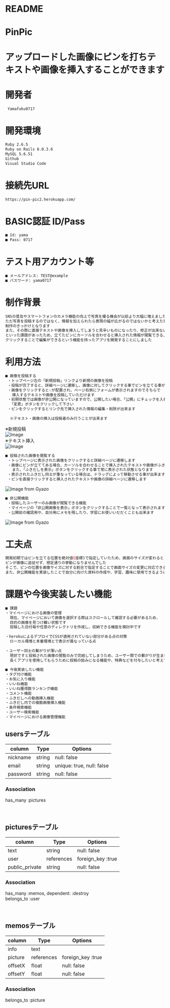 # README

# PinPic

# アップロードした画像にピンを打ちテキストや画像を挿入することができます

# 開発者
```bash
 Yamafuku0717
```

# 開発環境
```bash
Ruby 2.6.5
Ruby on Rails 6.0.3.6
MySQL 5.6.51
Github
Visual Studio Code
```

# 接続先URL

```bash
https://pin-pic2.herokuapp.com/
```

# BASIC認証 ID/Pass

```bash
■ Id: yama
■ Pass: 0717
```

# テスト用アカウント等 
```bash
■ メールアドレス: TEST@example
■ パスワード: yama0717
```

# 制作背景
```bash
SNSの普及やスマートフォンのカメラ機能の向上で写真を撮る機会が以前より大幅に増えました
ただ写真を投稿するのではなく、情報を加えられたら表現の幅が広がるのではないかと考えた事が
制作のきっかけとなります
また、その際に直接テキストや画像を挿入してしまうと見辛いものになったり、修正が出来ない
といった課題があったため、立てたピンにカーソルを合わせると挿入された情報が閲覧できる、
クリックすることで編集ができるという機能を持ったアプリを開発することにしました
```

# 利用方法
```bash
■ 画像を投稿する
 ・トップページ左の「新規投稿」リンクより新規の画像を投稿
 ・投稿が完了すると、詳細ページに遷移し、画像に対してクリックする事でピンを立てる事ができるようになります
 ・画像をクリックすると💡が配置され、ページ右側にフォームが表示されますのでそちらで
   挿入するテキストや画像を投稿していただけます
 ・初期状態では画像が非公開になっていますので、公開したい場合、「公開」にチェックを入れて
  「変更」ボタンをクリックして下さい
 ・ピンをクリックするとリンク先で挿入された情報の編集・削除が出来ます
  
  ※テキスト・画像の挿入は投稿者のみ行うことが出来ます
```
※新規投稿<br>
![Image](https://media.giphy.com/media/5xuC8ZBy1L36yw32Bf/giphy.gif)<br>
※テキスト挿入<br>
![Image](https://media.giphy.com/media/GjiZGFE7lpxrj4L9fk/giphy.gif)

```bash  
■ 投稿された画像を閲覧する
 ・トップページに表示された画像をクリックすると詳細ページに遷移します
 ・画像にピンが立ててある場合、カーソルを合わせることで挿入されたテキストや画像がふきだし状で表示されます
   また、「ふきだしを表示」ボタンをクリックする事で常に表示された状態となります
 ・表示されたふきだし同士が重なっている場合は、ドラッグによって移動させる事が出来ます
 ・ピンを直接クリックすると挿入されたテキストや画像の詳細ページに遷移します
```
![Image from Gyazo](https://i.gyazo.com/3c64ef3c7c4b9f4f382dd1fe0f09f299.gif)

```bash
■ 非公開機能
 ・投稿したユーザーのみ画像が閲覧できる機能
 ・マイページの「非公開画像を表示」ボタンをクリックすることで一覧となって表示されます
 ・公開前の確認用や、自分用にメモを残したり、学習にお使いいだだくことも出来ます
```
![Image from Gyazo](https://i.gyazo.com/09d86381ced899e860db999eb5b1000d.gif)
 

# 工夫点
 
```bash
開発初期ではピンを立てる位置を絶対値(座標)で指定していたため、画面のサイズが変わると
ピンが画像に追従せず、想定通りの挙動になりませんでした
そこで、ピンの位置を画像サイズに対する割合で指定することで画面サイズの変更に対応できるようにしました
また、非公開機能を実装したことで自分に向けた資料の作成や、学習、趣味に使用できるようになりました
```
 
# 課題や今後実装したい機能
 
```bash
■ 課題
・マイページにおける画像の管理
  現在、マイページにおいて画像を選択する際はスクロールして確認する必要があるため、
  目的の画像を見つけ難い状態です
  投稿した日付毎や任意のディレクトリを作成し、収納できる機能を検討中です
 
・herokuによるデプロイでCSSが適用されていない部分がある点の対策
  ローカル環境と本番環境とで表示が異なっている点
 
・ユーザー同士の繋がりが薄い点
  現状ですと投稿された画像の閲覧のみで完結してしまうため、ユーザー間での繋がりが生まれません
  長くアプリを使用してもらうために投稿の励みになる機能や、特典などを付与したいと考えています
  
■ 今後実装したい機能
・タグ付け機能
・お気に入り機能
・いいね機能
・いいね獲得数ランキング機能
・コメント機能
・ふきだしへの動画挿入機能
・ふきだし内での複数画像挿入機能
・条件検索機能
・ユーザー検索機能
・マイページにおける画像管理機能

```

## usersテーブル

|column            |Type       |Options                   |
|------------------|-----------|--------------------------|
|nickname          |string     |null: false               |
|email             |string     |unique: true, null: false |
|password          |string     |null: false               |

### Association
has_many :pictures

<br>

## picturesテーブル

|column            |Type       |Options                   |
|------------------|-----------|--------------------------|
|text              |string     |null: false               |
|user              |references |foreign_key :true         |
|public_private    |string     |null: false               |

### Association
has_many :memos, dependent: :destroy
<br>belongs_to :user

<br>

## memosテーブル

|column            |Type       |Options                   |
|------------------|-----------|--------------------------|
|info              |text       |                          |
|picture           |references |foreign_key :true         |
|offsetX           |float      |null: false               |
|offsetY           |float      |null: false               |

### Association
belongs_to :picture